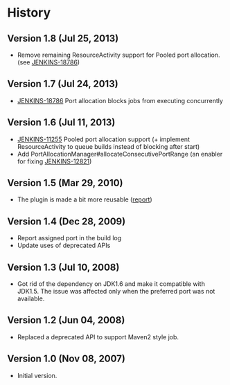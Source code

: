 # History

## Version 1.8 (Jul 25, 2013)

-   Remove remaining ResourceActivity support for Pooled port
    allocation.(see
    [JENKINS-18786](https://issues.jenkins-ci.org/browse/JENKINS-18786))

## Version 1.7 (Jul 24, 2013)

-   [JENKINS-18786](https://issues.jenkins-ci.org/browse/JENKINS-18786)
    Port allocation blocks jobs from executing concurrently

## Version 1.6 (Jul 11, 2013)

-   [JENKINS-11255](https://issues.jenkins-ci.org/browse/JENKINS-11255)
    Pooled port allocation support (+ implement ResourceActivity to
    queue builds instead of blocking after start)
-   Add PortAllocationManager\#allocateConsecutivePortRange (an enabler
    for fixing
    [JENKINS-12821](https://issues.jenkins-ci.org/browse/JENKINS-12821))

## Version 1.5 (Mar 29, 2010)

-   The plugin is made a bit more reusable
    ([report](http://n4.nabble.com/Using-plugin-dependencies-tp1680509p1680509.html))

## Version 1.4 (Dec 28, 2009)

-   Report assigned port in the build log
-   Update uses of deprecated APIs

## Version 1.3 (Jul 10, 2008)

-   Got rid of the dependency on JDK1.6 and make it compatible with
    JDK1.5. The issue was affected only when the preferred port was not
    available.

## Version 1.2 (Jun 04, 2008)

-   Replaced a deprecated API to support Maven2 style job.

## Version 1.0 (Nov 08, 2007)

-   Initial version.
